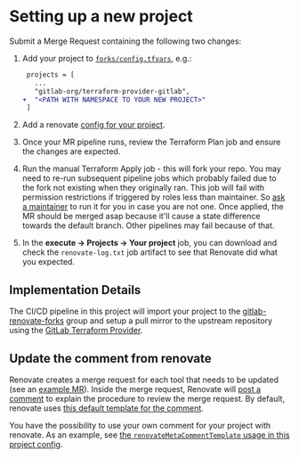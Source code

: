 # Setting up a new project

Submit a Merge Request containing the following two changes:

1. Add your project to [`forks/config.tfvars`](forks/config.tfvars), e.g.:

    ```diff
     projects = [
       ...
       "gitlab-org/terraform-provider-gitlab",
    +  "<PATH WITH NAMESPACE TO YOUR NEW PROJECT>"
     ]
    ```
2. Add a renovate [config for your project](../renovate/).

3. Once your MR pipeline runs, review the Terraform Plan job and ensure the changes are expected.

4. Run the manual Terraform Apply job - this will fork your repo. You may need to re-run subsequent pipeline jobs which probably failed due to the fork not existing when they originally ran. This job will fail with permission restrictions if triggered by roles less than maintainer. So [ask a maintainer](https://gitlab.com/gitlab-org/frontend/renovate-gitlab-bot/-/project_members?with_inherited_permissions=exclude) to run it for you in case you are not one. Once applied, the MR should be merged asap because it'll cause a state difference towards the default branch. Other pipelines may fail because of that.

5. In the **execute -> Projects -> Your project** job, you can download and check the `renovate-log.txt` job artifact to see that Renovate did what you expected.

## Implementation Details

The CI/CD pipeline in this project will import your project to the [gitlab-renovate-forks](https://gitlab.com/gitlab-renovate-forks) group 
and setup a pull mirror to the upstream repository using the [GitLab Terraform Provider](https://gitlab.com/gitlab-org/terraform-provider-gitlab).

## Update the comment from renovate

Renovate creates a merge request for each tool that needs to be updated (see an [example MR]).
Inside the merge request, Renovate will [post a comment][example comment] to explain the procedure to review the merge request.
By default, renovate uses [this default template for the comment](../renovate/comment_templates/default.md).

You have the possibility to use your own comment for your project with renovate.
As an example, see [the `renovateMetaCommentTemplate` usage in this project config](../renovate/projects/engineering-productivity-infrastructure.config.js).

[example mr]: https://gitlab.com/gitlab-org/quality/engineering-productivity-infrastructure/-/merge_requests/185
[example comment]: https://gitlab.com/gitlab-org/quality/engineering-productivity-infrastructure/-/merge_requests/185#note_1154622709

